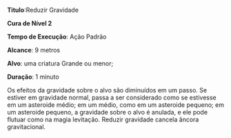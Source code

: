 **Titulo**:Reduzir Gravidade

**Cura de Nível 2**

**Tempo de Execução**: Ação Padrão

**Alcance**: 9 metros

**Alvo**: uma criatura Grande ou menor;

**Duração**: 1 minuto

Os efeitos da gravidade sobre o alvo são diminuídos em 
um passo. Se estiver em gravidade normal, passa a ser considerado como se estivesse em um asteroide médio; em um médio, 
como em um asteroide pequeno; em um asteroide pequeno, a 
gravidade sobre o alvo é anulada, e ele pode flutuar como na 
magia levitação.
Reduzir gravidade cancela âncora gravitacional.